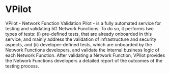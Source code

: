 # VPilot

VPilot - Network Function Validation Pilot - is a fully automated service for testing and validating 5G Network Functions. To do so, it performs two types of tests: (i) pre-defined tests, that are already onboarded in this service, and mainly address the validation of infrastructure and security aspects, and (ii) developer-defined tests, which are onboarded by the Network Functions developers, and validate the internal business logic of each Network Function. After validating a Network Function, VPilot provides the Network Functions developers a detailed report of the outcomes of the testing process.
